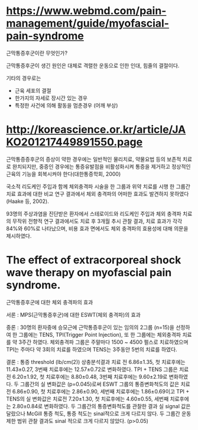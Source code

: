 # https://www.webmd.com/pain-management/guide/myofascial-pain-syndrome

근막통증후군이란 무엇인가?

근막통증후군이 생긴 원인은 대체로 격렬한 운동으로 인한 인대, 힘줄의 결절이다.

기타의 경우로는

- 근육 세포의 결절
- 한가지의 자세로 장시간 있는 경우
- 특정한 사건에 의해 활동을 멈춘경우 (어깨 부상)


# http://koreascience.or.kr/article/JAKO201217449891550.page

근막통증증후군의 증상이 약한 경우에는 일반적인 물리치료, 약물요법 등의 보존적 치료로 완치되지만, 중증인 경우에는 통증유발점을 비활성화시켜 통증을 제거하고 정상적인 근육의 기능을 회복시켜야 한다(대한통증학회, 2000)

국소적 리도케인 주입과 함께 체외충격파 시술을 한 그룹과 위약 치료를 시행 한 그룹간 치료 효과에 대한 비교 연구 결과에서 체외 충격파의 어떠한 효과도 발견하지 못하였다(Haake 등, 2002).

93명의 주상과염을 진단받은 환자에서 스테로이드와 리도케인 주입과 체외 충격파 치료의 무작위 전향적 연구 결과에서도 치료 후 3개월 추시 관찰 결과, 치료 효과가 각각 84%와 60%로 나타났으며, 비용 효과 면에서도 체외 충격파의 효용성에 대해 의문을 제시하였다.


# The effect of extracorporeal shock wave therapy on myofascial pain syndrome.
근막통증후군에 대한 체외 충격파의 효과

서론 : MPS(근막통증후군)에 대한 ESWT(체외 충격파)의 효과

중론 : 30명의 환자중에 승모근에 근막통증후군이 있는 임의의 2그룹 (n=15)을 선정하여 한 그룹에는 TENS, TPI(Trigger Point Injection), 또 한 그룹에는 체외충격파 치료를 약 3주간 하였다. 체외충격파 그룹은 주말마다 1500 ~ 4500 펄스로 치료하였으며 TPI는 주마다 약 3회의 치료를 하였으며 TENS는 3주동안 5번의 치료를 하였다.

결론 : 통증 threshold (lb/cm(2)) 상충분석결과 치료 전 6.86±1.35, 첫 치료후에는 11.43±0.27, 3번째 치료후에는 12.57±0.72로 변화하였다. TPI + TENS 그룹은 치료 전 6.20±1.92, 첫 치료후에는 8.80±0.48, 3번째 치료후에는 9.60±2.19로 변화하였다. 두 그룹간의 실 변화값은 (p=0.045)로써 ESWT 그룹의 통증변화척도의 값은 치료전 6.86±0.90, 첫 치료후에는 2.86±0.90, 세번째 치료후에는 1.86±0.69이고 TPI + TENS의 실 변화값은 치료전 7.20±1.30, 첫 치료후에는 4.60±0.55, 세번째 치료후에는 2.80±0.84로 변화하였다. 두 그룹간의 통증변화척도를 관찰한 결과 실 signal 값은 달랐으나 McGill 통증 척도, 통증 척도는 sinal적으로 크게 다르지 않다. 두 그룹간 운동 제한 범위 관찰 결과도 sinal 적으로 크게 다르지 않았다. (p>0.05)
